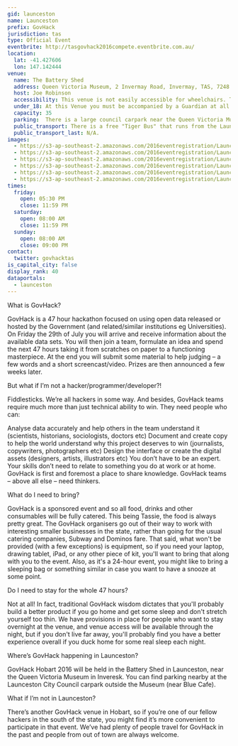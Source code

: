 ```yaml
---
gid: launceston
name: Launceston
prefix: GovHack
jurisdiction: tas
type: Official Event
eventbrite: http://tasgovhack2016compete.eventbrite.com.au/
location:
  lat: -41.427606
  lon: 147.142444
venue:
  name: The Battery Shed  
  address: Queen Victoria Museum, 2 Invermay Road, Invermay, TAS, 7248
  host: Joe Robinson
  accessibility: This venue is not easily accessible for wheelchairs. There is a single step at each door external door. If you would like to double check accessibility prior to the event, please contact the local event organisers.     
  under_18: At this Venue you must be accompanied by a Guardian at all times.
  capacity: 35
  parking:  There is a large council carpark near the Queen Victoria Museum (less than 100m from the venue) which has inexpensive all day parking. We advise participants to move their cars into the Museum staff carpark next to the venue at night, but this carpark is not accessible to us during the Museum's opening hours.
  public_transport: There is a free "Tiger Bus" that runs from the Launceston CBD to the Inveresk precinct. There's also a bus stop on Invermay Road that is on a route from the northern suburbs (Invermay, Mowbray, UTAS, etc.).
  public_transport_last: N/A. 
images:
  - https://s3-ap-southeast-2.amazonaws.com/2016eventregistration/Launceston/IMG_20140716_140804.jpg
  - https://s3-ap-southeast-2.amazonaws.com/2016eventregistration/Launceston/IMG_20140709_095153.jpg
  - https://s3-ap-southeast-2.amazonaws.com/2016eventregistration/Launceston/2015_Jan_13_by+Bappy+Golder+-+www.Bups.co_untitled+shoot-19.jpg
  - https://s3-ap-southeast-2.amazonaws.com/2016eventregistration/Launceston/02_05_burger+junkie.jpg
  - https://s3-ap-southeast-2.amazonaws.com/2016eventregistration/Launceston/02_03_michael+ferguson.jpg
  - https://s3-ap-southeast-2.amazonaws.com/2016eventregistration/Launceston/02_01_41st+degree.jpg  
times:
  friday:
    open: 05:30 PM
    close: 11:59 PM
  saturday:
    open: 08:00 AM
    close: 11:59 PM
  sunday:
    open: 08:00 AM
    close: 09:00 PM
contact:
  twitter: govhacktas
is_capital_city: false
display_rank: 40
dataportals:
  - launceston
---
```


What is GovHack?

GovHack is a 47 hour hackathon focused on using open data released or hosted by the Government (and related/similar institutions eg Universities). On Friday the 29th of July you will arrive and receive information about the available data sets. You will then join a team, formulate an idea and spend the next 47 hours taking it from scratches on paper to a functioning masterpiece. At the end you will submit some material to help judging – a few words and a short screencast/video. Prizes are then announced a few weeks later.

But what if I’m not a hacker/programmer/developer?!

Fiddlesticks. We’re all hackers in some way. And besides, GovHack teams require much more than just technical ability to win. They need people who can:

Analyse data accurately and help others in the team understand it (scientists, historians, sociologists, doctors etc)
Document and create copy to help the world understand why this project deserves to win (journalists, copywriters, photographers etc)
Design the interface or create the digital assets (designers, artists, illustrators etc)
You don’t have to be an expert. Your skills don’t need to relate to something you do at work or at home. GovHack is first and foremost a place to share knowledge. GovHack teams – above all else – need thinkers.

What do I need to bring?

GovHack is a sponsored event and so all food, drinks and other consumables will be fully catered. This being Tassie, the food is always pretty great. The GovHack organisers go out of their way to work with interesting smaller businesses in the state, rather than going for the usual catering companies, Subway and Dominos fare. That said, what won't be provided (with a few exceptions) is equipment, so if you need your laptop, drawing tablet, iPad, or any other piece of kit, you'll want to bring that along with you to the event. Also, as it's a 24-hour event, you might like to bring a sleeping bag or something similar in case you want to have a snooze at some point.

Do I need to stay for the whole 47 hours?

Not at all! In fact, traditional GovHack wisdom dictates that you'll probably build a better product if you go home and get some sleep and don't stretch yourself too thin. We have provisions in place for people who want to stay overnight at the venue, and venue access will be available through the night, but if you don't live far away, you'll probably find you have a better experience overall if you duck home for some real sleep each night.

Where’s GovHack happening in Launceston?

GovHack Hobart 2016 will be held in the Battery Shed in Launceston, near the Queen Victoria Museum in Inveresk.  You can find parking nearby at the Launceston City Council carpark outside the Museum (near Blue Cafe).

What if I’m not in Launceston?

There’s another GovHack venue in Hobart, so if you’re one of our fellow hackers in the south of the state, you might find it’s more convenient to participate in that event. We’ve had plenty of people travel for GovHack in the past and people from out of town are always welcome.